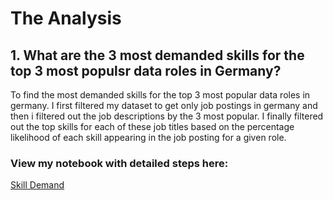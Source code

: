 <h1>The Analysis</h1>
<h2>1. What are the 3 most demanded skills for the top 3 most populsr data roles in Germany?</h2>
<p>To find the most demanded skills for the top 3 most popular data roles in germany. I first filtered my dataset to get only job postings in germany and then i filtered out the job descriptions by the 3 most popular. I finally filtered out the top skills for each of these job titles based on the percentage likelihood of each skill appearing in the job posting for a given role.</p>

<h3>View my notebook with detailed steps here:</h3>

[Skill Demand](vs-code\python\Data_Analysis_Project\Skill_Demand.ipynb)